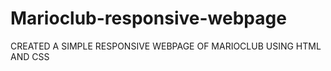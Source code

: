 # Marioclub-responsive-webpage
CREATED A SIMPLE RESPONSIVE WEBPAGE OF MARIOCLUB USING HTML AND CSS 
